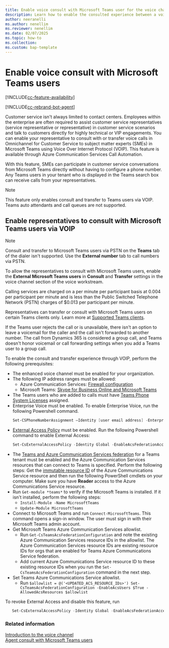 ```yaml
---
title: Enable voice consult with Microsoft Teams user for the voice channel
description: Learn how to enable the consulted experience between a voice channel customer service representative and a Microsoft Teams user.
author: neeranelli
ms.author: nenellim
ms.reviewer: nenellim
ms.date: 02/07/2025
ms.topic: how-to
ms.collection:
ms.custom: bap-template
---
```


# Enable voice consult with Microsoft Teams users

[!INCLUDE[cc-feature-availability](../../includes/cc-feature-availability.md)]

[!INCLUDE[cc-rebrand-bot-agent](../../includes/cc-rebrand-bot-agent.md)]

Customer service isn't always limited to contact centers. Employees within the enterprise are often required to assist customer service representatives (service representative or representative) in customer service scenarios and talk to customers directly for highly technical or VIP engagements. You can enable your representative to consult with or transfer voice calls in Omnichannel for Customer Service to subject matter experts (SMEs) in Microsoft Teams using Voice Over Internet Protocol (VOIP). This feature is available through Azure Communication Services Call Automation.

With this feature, SMEs can participate in customer service conversations from Microsoft Teams directly without having to configure a phone number. Any Teams users in your tenant who is displayed in the Teams search box can receive calls from your representatives.

> [!NOTE]
> This feature only enables consult and transfer to Teams users via VOIP. Teams auto attendants and call queues are not supported. 

## Enable representatives to consult with Microsoft Teams users via VOIP

> [!NOTE]
> Consult and transfer to Microsoft Teams users via PSTN on the **Teams** tab of the dialer isn't supported. Use the **External number** tab to call numbers via PSTN.

To allow the representatives to consult with Microsoft Teams users, enable the **External Microsoft Teams users** in **Consult** and **Transfer** settings in the voice channel section of the voice workstream.

Calling services are charged on a per minute per participant basis at 0.004 per participant per minute and is less than the Public Switched Telephone Network (PSTN) charges of $0.013 per participant per minute.

Representatives can transfer or consult with Microsoft Teams users on certain Teams clients only. Learn more at [Supported Teams clients](/azure/communication-services/concepts/call-automation/call-automation-teams-interop#supported-teams-clients).

If the Teams user rejects the call or is unavailable, there isn't an option to leave a voicemail for the caller and the call isn't forwarded to another number. The call from Dynamics 365 is considered a group call, and Teams doesn't honor voicemail or call forwarding settings when you add a Teams user to a group call.

To enable the consult and transfer experience through VOIP, perform the following prerequisites:

- The enhanced voice channel must be enabled for your organization.
- The following IP address ranges must be allowed:
   - Azure Communication Services: [Firewall configuration](/azure/communication-services/concepts/voice-video-calling/network-requirements#firewall-configuration)
   - Microsoft Teams: [Skype for Business Online and Microsoft Teams](/microsoft-365/enterprise/urls-and-ip-address-ranges#skype-for-business-online-and-microsoft-teams)
- The Teams users who are added to calls must have [Teams Phone System Licenses](/microsoftteams/setting-up-your-phone-system) assigned.
-  Enterprise Voice must be enabled. To enable Enterprise Voice, run the following Powershell command.
    ```powershell
    Set-CSPhoneNumberAssignment –Identity [user email address] -EnterpriseVoiceEnabled $true
    ```
-  [External Access Policy](/azure/communication-services/concepts/interop/enable-interoperability-teams#4-enable-tenant-policy) must be enabled.  Run the following Powershell command to enable External Access:
    ```powershell
    Set-CsExternalAccessPolicy -Identity Global -EnableAcsFederationAccess $true
    ```
-  The [Teams and Azure Communication Services federation](/azure/communication-services/concepts/interop/enable-interoperability-teams#enable-interoperability-in-your-teams-tenant) for a Teams tenant must be enabled and the Azure Communication Services resources that can connect to Teams is specified. Perform the following steps:
Get the [immutable resource ID](/azure/communication-services/concepts/troubleshooting-info#getting-immutable-resource-id) of the Azure Communications Service resource and then run the following PowerShell cmdlets on your computer. Make sure you have **Reader** access to the Azure Communications Service resource.
- Run `Get-module *teams*` to verify if the Microsoft Teams is installed. If it isn't installed, perform the following steps:
    - `Install-Module -Name MicrosoftTeams`
    - `Update-Module MicrosoftTeams`
- Connect to Microsoft Teams and run `Connect-MicrosoftTeams`. This command opens a sign-in window. The user must sign in with their Microsoft Teams admin account.
- Get Microsoft Teams Azure Communication Services allowlist.
    - Run `Get-CsTeamsAcsFederationConfiguration` and note the existing Azure Communication Services resource IDs in the allowlist. The Azure Communication Services resource IDs are existing resource IDs for orgs that are enabled for Teams Azure Communications Service federation.
    - Add current Azure Communications Service resource ID to these existing resource IDs when you run the `Set-CsTeamsAcsFederationConfiguration` command in the next step.
 - Set Teams Azure Communications Service allowlist.
     - Run `$allowlist = @('<UPDATED_ACS_RESOURCE_IDs>') Set-CsTeamsAcsFederationConfiguration -EnableAcsUsers $True -AllowedAcsResources $allowlist`
  

To revoke External Access and disable this feature, run

```powershell
   Set-CsExternalAccessPolicy -Identity Global -EnableAcsFederationAccess $false
```

### Related information

[Introduction to the voice channel](voice-channel.md)  
[Agent consult with Microsoft Teams users](../use/voice-channel-transfer-consult.md)  
